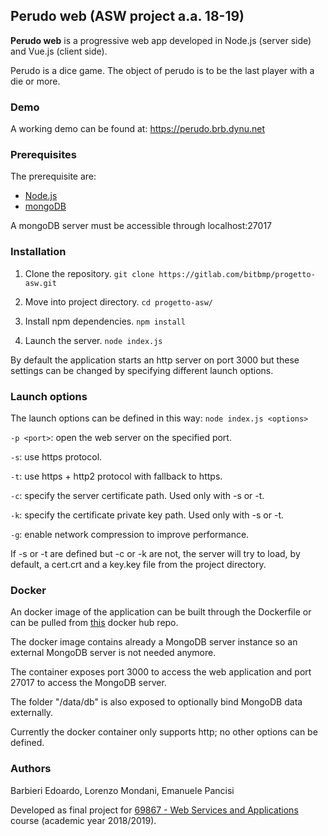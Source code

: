## Perudo web (ASW project a.a. 18-19)
**Perudo web** is a progressive web app developed in Node.js (server side) and Vue.js (client side).

Perudo is a dice game. The object of perudo is to be the last player with a die or more.

### Demo
A working demo can be found at: https://perudo.brb.dynu.net

### Prerequisites
The prerequisite are:
 * [Node.js](https://nodejs.org/en/)
 * [mongoDB](https://www.mongodb.com)
 
 A mongoDB server must be accessible through localhost:27017

### Installation
1. Clone the repository. ```git clone https://gitlab.com/bitbmp/progetto-asw.git```

1. Move into project directory.  ```cd progetto-asw/```

1. Install npm dependencies. ```npm install```
1. Launch the server.  ```node index.js```
                       
By default the application starts an http server on port 3000 but these settings can be changed by specifying different launch options.

### Launch options
The launch options can be defined in this way: ```node index.js <options>```

```-p <port>```: open the web server on the specified port.

```-s```: use https protocol.

```-t```: use https + http2 protocol with fallback to https.

```-c```: specify the server certificate path. Used only with -s or -t.

```-k```: specify the certificate private key path. Used only with -s or -t.

```-g```: enable network compression to improve performance.

If -s or -t are defined but -c or -k are not, the server will try to load, by default, a cert.crt and a key.key file from the project directory.

### Docker
An docker image of the application can be built through the Dockerfile or can be pulled from [this](https://hub.docker.com/r/lorenzomondani/perudoweb) docker hub repo.

The docker image contains already a MongoDB server instance so an external MongoDB server is not needed anymore. 

The container exposes port 3000 to access the web application and port 27017 to access the MongoDB server.

The folder "/data/db" is also exposed to optionally bind MongoDB data externally.

Currently the docker container only supports http; no other options can be defined.

### Authors
Barbieri Edoardo, Lorenzo Mondani, Emanuele Pancisi
 
Developed as final project for [69867 - Web Services and Applications](https://www.unibo.it/en/teaching/course-unit-catalogue/course-unit/2019/412604) course (academic year 2018/2019).
